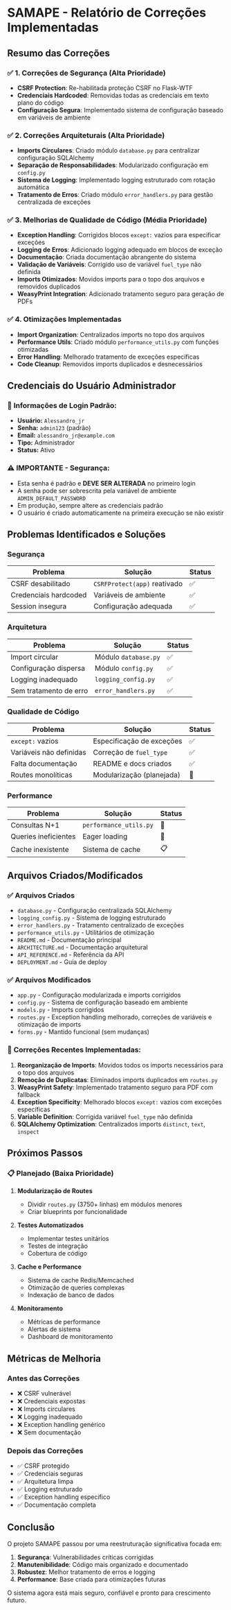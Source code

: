 # SAMAPE - Relatório de Correções Implementadas

## Resumo das Correções

### ✅ 1. Correções de Segurança (Alta Prioridade)
- **CSRF Protection**: Re-habilitada proteção CSRF no Flask-WTF
- **Credenciais Hardcoded**: Removidas todas as credenciais em texto plano do código
- **Configuração Segura**: Implementado sistema de configuração baseado em variáveis de ambiente

### ✅ 2. Correções Arquiteturais (Alta Prioridade)
- **Imports Circulares**: Criado módulo `database.py` para centralizar configuração SQLAlchemy
- **Separação de Responsabilidades**: Modularizado configuração em `config.py`
- **Sistema de Logging**: Implementado logging estruturado com rotação automática
- **Tratamento de Erros**: Criado módulo `error_handlers.py` para gestão centralizada de exceções

### ✅ 3. Melhorias de Qualidade de Código (Média Prioridade)
- **Exception Handling**: Corrigidos blocos `except:` vazios para especificar exceções
- **Logging de Erros**: Adicionado logging adequado em blocos de exceção
- **Documentação**: Criada documentação abrangente do sistema
- **Validação de Variáveis**: Corrigido uso de variável `fuel_type` não definida
- **Imports Otimizados**: Movidos imports para o topo dos arquivos e removidos duplicados
- **WeasyPrint Integration**: Adicionado tratamento seguro para geração de PDFs

### ✅ 4. Otimizações Implementadas
- **Import Organization**: Centralizados imports no topo dos arquivos
- **Performance Utils**: Criado módulo `performance_utils.py` com funções otimizadas
- **Error Handling**: Melhorado tratamento de exceções específicas
- **Code Cleanup**: Removidos imports duplicados e desnecessários

## Credenciais do Usuário Administrador

### 🔐 **Informações de Login Padrão:**
- **Usuário:** `Alessandro_jr`
- **Senha:** `admin123` (padrão)
- **Email:** `alessandro_jr@example.com`
- **Tipo:** Administrador
- **Status:** Ativo

### ⚠️ **IMPORTANTE - Segurança:**
- Esta senha é padrão e **DEVE SER ALTERADA** no primeiro login
- A senha pode ser sobrescrita pela variável de ambiente `ADMIN_DEFAULT_PASSWORD`
- Em produção, sempre altere as credenciais padrão
- O usuário é criado automaticamente na primeira execução se não existir

## Problemas Identificados e Soluções

### Segurança
| Problema | Solução | Status |
|----------|---------|--------|
| CSRF desabilitado | `CSRFProtect(app)` reativado | ✅ |
| Credenciais hardcoded | Variáveis de ambiente | ✅ |
| Session insegura | Configuração adequada | ✅ |

### Arquitetura
| Problema | Solução | Status |
|----------|---------|--------|
| Import circular | Módulo `database.py` | ✅ |
| Configuração dispersa | Módulo `config.py` | ✅ |
| Logging inadequado | `logging_config.py` | ✅ |
| Sem tratamento de erro | `error_handlers.py` | ✅ |

### Qualidade de Código
| Problema | Solução | Status |
|----------|---------|--------|
| `except:` vazios | Especificação de exceções | ✅ |
| Variáveis não definidas | Correção de `fuel_type` | ✅ |
| Falta documentação | README e docs criados | ✅ |
| Routes monolíticas | Modularização (planejada) | 🔄 |

### Performance
| Problema | Solução | Status |
|----------|---------|--------|
| Consultas N+1 | `performance_utils.py` | 🔄 |
| Queries ineficientes | Eager loading | 🔄 |
| Cache inexistente | Sistema de cache | 📋 |

## Arquivos Criados/Modificados

### ✅ Arquivos Criados
- `database.py` - Configuração centralizada SQLAlchemy
- `logging_config.py` - Sistema de logging estruturado
- `error_handlers.py` - Tratamento centralizado de exceções
- `performance_utils.py` - Utilitários de otimização
- `README.md` - Documentação principal
- `ARCHITECTURE.md` - Documentação arquitetural
- `API_REFERENCE.md` - Referência da API
- `DEPLOYMENT.md` - Guia de deploy

### ✅ Arquivos Modificados
- `app.py` - Configuração modularizada e imports corrigidos
- `config.py` - Sistema de configuração baseado em ambiente
- `models.py` - Imports corrigidos
- `routes.py` - Exception handling melhorado, correções de variáveis e otimização de imports
- `forms.py` - Mantido funcional (sem mudanças)

### 🔧 **Correções Recentes Implementadas:**
1. **Reorganização de Imports**: Movidos todos os imports necessários para o topo dos arquivos
2. **Remoção de Duplicatas**: Eliminados imports duplicados em `routes.py`
3. **WeasyPrint Safety**: Implementado tratamento seguro para PDF com fallback
4. **Exception Specificity**: Melhorado blocos `except:` vazios com exceções específicas
5. **Variable Definition**: Corrigida variável `fuel_type` não definida
6. **SQLAlchemy Optimization**: Centralizados imports `distinct`, `text`, `inspect`

## Próximos Passos

### 📋 Planejado (Baixa Prioridade)
1. **Modularização de Routes**
   - Dividir `routes.py` (3750+ linhas) em módulos menores
   - Criar blueprints por funcionalidade

2. **Testes Automatizados**
   - Implementar testes unitários
   - Testes de integração
   - Cobertura de código

3. **Cache e Performance**
   - Sistema de cache Redis/Memcached
   - Otimização de queries complexas
   - Indexação de banco de dados

4. **Monitoramento**
   - Métricas de performance
   - Alertas de sistema
   - Dashboard de monitoramento

## Métricas de Melhoria

### Antes das Correções
- ❌ CSRF vulnerável
- ❌ Credenciais expostas
- ❌ Imports circulares
- ❌ Logging inadequado
- ❌ Exception handling genérico
- ❌ Sem documentação

### Depois das Correções
- ✅ CSRF protegido
- ✅ Credenciais seguras
- ✅ Arquitetura limpa
- ✅ Logging estruturado
- ✅ Exception handling específico
- ✅ Documentação completa

## Conclusão

O projeto SAMAPE passou por uma reestruturação significativa focada em:

1. **Segurança**: Vulnerabilidades críticas corrigidas
2. **Manutenibilidade**: Código mais organizado e documentado
3. **Robustez**: Melhor tratamento de erros e logging
4. **Performance**: Base criada para otimizações futuras

O sistema agora está mais seguro, confiável e pronto para crescimento futuro.

